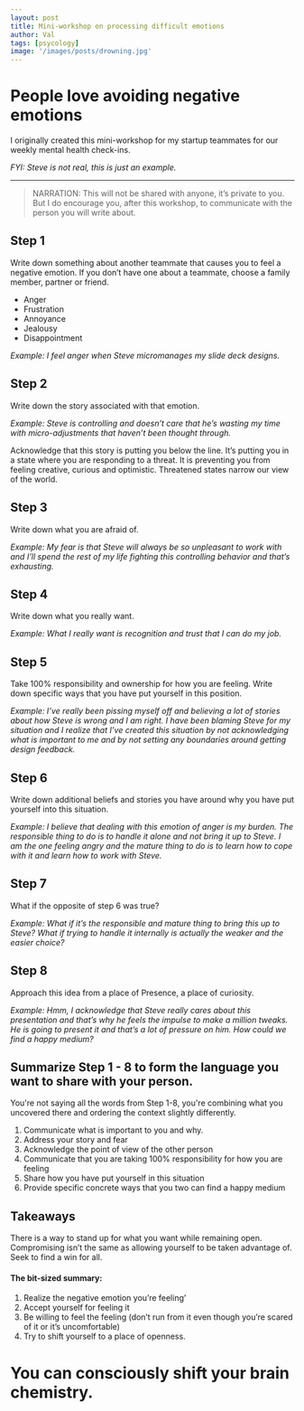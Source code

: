 ```yaml
---
layout: post
title: Mini-workshop on processing difficult emotions
author: Val
tags: [psycology]
image: '/images/posts/drowning.jpg'
---
```

# People love avoiding negative emotions

I originally created this mini-workshop for my startup teammates for our weekly mental health check-ins. 

*FYI: Steve is not real, this is just an example.*

--- 

> NARRATION: This will not be shared with anyone, it’s private to you. But I do encourage you, after this workshop, to communicate with the person you will write about.

## Step 1
Write down something about another teammate that causes you to feel a negative emotion. If you don’t have one about a teammate, choose a family member, partner or friend. 
* Anger
* Frustration
* Annoyance
* Jealousy
* Disappointment 

*Example: I feel anger when Steve micromanages my slide deck designs.*

## Step 2
Write down the story associated with that emotion.

*Example: Steve is controlling and doesn’t care that he’s wasting my time with micro-adjustments that haven’t been thought through.* 

Acknowledge that this story is putting you below the line. It’s putting you in a state where you are responding to a threat. It is preventing you from feeling creative, curious and optimistic. Threatened states narrow our view of the world.

## Step 3
Write down what you are afraid of.

*Example: My fear is that Steve will always be so unpleasant to work with and I’ll spend the rest of my life fighting this controlling behavior and that’s exhausting.*

## Step 4
Write down what you really want.

*Example: What I really want is recognition and trust that I can do my job.*

## Step 5
Take 100% responsibility and ownership for how you are feeling. Write down specific ways that you have put yourself in this position.

*Example: I’ve really been pissing myself off and believing a lot of stories about how Steve is wrong and I am right. I have been blaming Steve for my situation and I realize that I’ve created this situation by not acknowledging what is important to me and by not setting any boundaries around getting design feedback.*

## Step 6
Write down additional beliefs and stories you have around why you have put yourself into this situation.

*Example: I believe that dealing with this emotion of anger is my burden. The responsible thing to do is to handle it alone and not bring it up to Steve. I am the one feeling angry and the mature thing to do is to learn how to cope with it and learn how to work with Steve.*

## Step 7
What if the opposite of step 6 was true?

*Example: What if it’s the responsible and mature thing to bring this up to Steve? What if trying to handle it internally is actually the weaker and the easier choice?*

## Step 8

Approach this idea from a place of Presence, a place of curiosity.

*Example: Hmm, I acknowledge that Steve really cares about this presentation and that’s why he feels the impulse to make a million tweaks. He is going to present it and that’s a lot of pressure on him. How could we find a happy medium?*

## Summarize Step 1 - 8 to form the language you want to share with your person.

You're not saying all the words from Step 1-8, you're combining what you uncovered there and ordering the context slightly differently.

1. Communicate what is important to you and why.
2. Address your story and fear
3. Acknowledge the point of view of the other person
4. Communicate that you are taking 100% responsibility for how you are feeling
5. Share how you have put yourself in this situation
6. Provide specific concrete ways that you two can find a happy medium

## Takeaways
There is a way to stand up for what you want while remaining open. Compromising isn’t the same as allowing yourself to be taken advantage of. Seek to find a win for all. 

#### The bit-sized summary:
1. Realize the negative emotion you’re feeling’
2. Accept yourself for feeling it
3. Be willing to feel the feeling (don’t run from it even though you’re scared of it or it’s uncomfortable)
4. Try to shift yourself to a place of openness. 

# You can consciously shift your brain chemistry.
